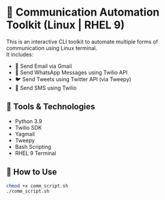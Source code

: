 # 📡 Communication Automation Toolkit (Linux | RHEL 9)

This is an interactive CLI toolkit to automate multiple forms of communication using Linux terminal.  
It includes:
- 📧 Send Email via Gmail
- 💬 Send WhatsApp Messages using Twilio API
- 🐦 Send Tweets using Twitter API (via Tweepy)
- 📲 Send SMS using Twilio

## 🔧 Tools & Technologies
- Python 3.9
- Twilio SDK
- Yagmail
- Tweepy
- Bash Scripting
- RHEL 9 Terminal

## 🚀 How to Use

```bash
chmod +x comm_script.sh
./comm_script.sh

